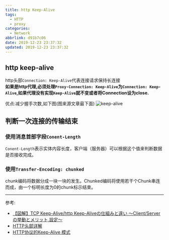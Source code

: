 ```yaml
---
title: http Keep-Alive
tags:
  - HTTP
  - proxy
categories:
  - Network
abbrlink: d91b7c06
date: 2019-12-23 23:37:32
updated: 2019-12-23 23:37:32
---
```

## http keep-alive

http头部`Connection: Keep-Alive`代表连接请求保持长连接  
**如果是http代理,必须处理`Proxy-Connection: Keep-Alive`为`Connection: Keep-Alive`,如果代理没有实现`Keep-Alive`就不变或者将Connection设为close.**  

优点:减少握手次数,如下图(图来源文章最下面)
![keep-alive](https://milestone-of-se.nesuke.com/wp-content/uploads/2018/12/http-keepalive-2v2.png)
<!--more-->
## 判断一次连接的传输结束

### 使用消息首部字段`Conent-Length`

`Conent-Length`表示实体内容长度，客户端（服务器）可以根据这个值来判断数据是否接收完成。

### 使用`Transfer-Encoding: chunked`

chunk编码将数据分成一块一块的发生。Chunked编码将使用若干个Chunk串连而成，由一个标明长度为0的chunk标示结束。

***
参考:

- [【図解】TCP Keep-Alive/http Keep-Aliveの仕組みと違い ～Client/Serverの挙動とメリット,設定～](https://www.google.com/amp/s/milestone-of-se.nesuke.com/nw-basic/as-nw-engineer/keepalive-tcp-http/%3Famp=1)  
- [HTTP头部详解](https://www.cnblogs.com/skynet/archive/2010/12/11/1903347.html#!comments)  
- [HTTP协议的Keep-Alive 模式](https://www.jianshu.com/p/49551bda6619)
